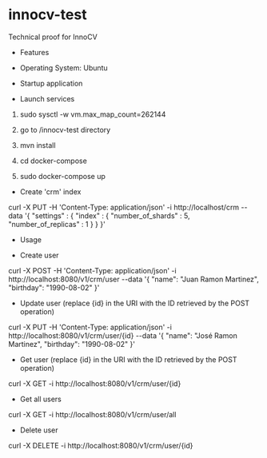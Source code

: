 # innocv-test
Technical proof for InnoCV

* Features

- Operating System: Ubuntu

* Startup application

- Launch services

1. sudo sysctl -w vm.max_map_count=262144

2. go to /innocv-test directory

3. mvn install

4. cd docker-compose

5. sudo docker-compose up

- Create 'crm' index

curl -X PUT -H 'Content-Type: application/json' -i http://localhost/crm --data '{
"settings" : { "index" : { "number_of_shards" : 5, "number_of_replicas" : 1 } }
}'

* Usage

- Create user

curl -X POST -H 'Content-Type: application/json' -i http://localhost:8080/v1/crm/user --data '{
"name": "Juan Ramon Martinez",
"birthday": "1990-08-02"
}'

- Update user (replace {id} in the URI with the ID retrieved by the POST operation)

curl -X PUT -H 'Content-Type: application/json' -i http://localhost:8080/v1/crm/user/{id} --data '{
"name": "José Ramon Martinez",
"birthday": "1990-08-02"
}'

- Get user (replace {id} in the URI with the ID retrieved by the POST operation)

curl -X GET -i http://localhost:8080/v1/crm/user/{id}

- Get all users

curl -X GET -i http://localhost:8080/v1/crm/user/all

-  Delete user

curl -X DELETE -i http://localhost:8080/v1/crm/user/{id}